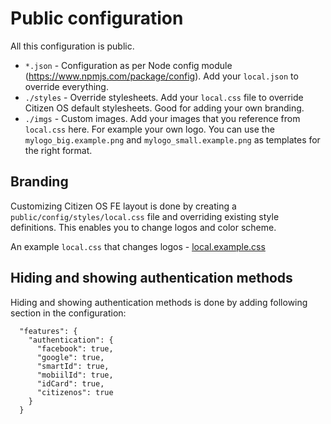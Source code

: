 # Public configuration

All this configuration is public.

* `*.json` - Configuration as per Node config module (https://www.npmjs.com/package/config). Add your `local.json` to override everything.
* `./styles` - Override stylesheets. Add your `local.css` file to override Citizen OS default stylesheets. Good for adding your own branding.
* `./imgs` - Custom images. Add your images that you reference from `local.css` here. For example your own logo. You can use the `mylogo_big.example.png` and `mylogo_small.example.png` as templates for the right format.

## Branding

Customizing Citizen OS FE layout is done by creating a `public/config/styles/local.css` file and overriding existing style definitions. This enables you to change logos and color scheme.

An example `local.css` that changes logos - [local.example.css](styles/local.example.css)

## Hiding and showing authentication methods

Hiding and showing authentication methods is done by adding following section in the configuration:

```
  "features": {
    "authentication": {
      "facebook": true,
      "google": true,
      "smartId": true,
      "mobiilId": true,
      "idCard": true,
      "citizenos": true
    }
  }
```
